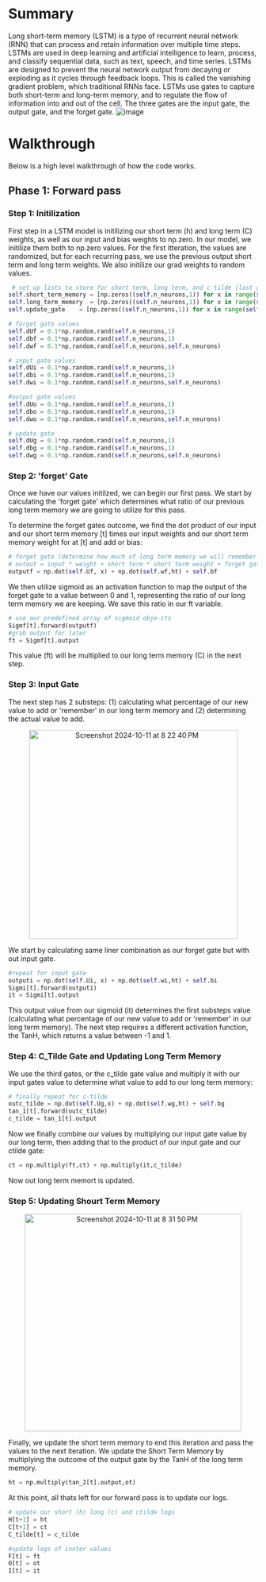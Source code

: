 # Summary

Long short-term memory (LSTM) is a type of recurrent neural network (RNN) that can process and retain information over multiple time steps. LSTMs are used in deep learning and artificial intelligence to learn, process, and classify sequential data, such as text, speech, and time series.
LSTMs are designed to prevent the neural network output from decaying or exploding as it cycles through feedback loops. This is called the vanishing gradient problem, which traditional RNNs face. LSTMs use gates to capture both short-term and long-term memory, and to regulate the flow of information into and out of the cell. The three gates are the input gate, the output gate, and the forget gate.
![image](https://github.com/user-attachments/assets/3b00d17d-4b4c-4be0-aebb-46a5709a2350)

# Walkthrough

Below is a high level walkthrough of how the code works.

## Phase 1: Forward pass

### Step 1: Initilization

First step in a LSTM model is initilizing our short term (h) and long term (C) weights, as well as our input and bias weights to np.zero. In our model, we initilize them both to np.zero values. For the first itteration, the values are randomized, but for each recurring pass, we use the previous output short term and long term weights. We also initilize our grad weights to random values.

```python
 # set up lists to store for short term, long term, and c_tilde (last gate) states at timestamps 0 to t
self.short_term_memory = [np.zeros((self.n_neurons,1)) for x in range(self.max_vector+1)]
self.long_term_memory  = [np.zeros((self.n_neurons,1)) for x in range(self.max_vector+1)]
self.update_gate    = [np.zeros((self.n_neurons,1)) for x in range(self.max_vector)]

# forget gate values
self.dUf = 0.1*np.random.rand(self.n_neurons,1)
self.dbf = 0.1*np.random.rand(self.n_neurons,1)
self.dwf = 0.1*np.random.rand(self.n_neurons,self.n_neurons)

# input gate values
self.dUi = 0.1*np.random.rand(self.n_neurons,1)
self.dbi = 0.1*np.random.rand(self.n_neurons,1)
self.dwi = 0.1*np.random.rand(self.n_neurons,self.n_neurons)

#output gate values
self.dUo = 0.1*np.random.rand(self.n_neurons,1)
self.dbo = 0.1*np.random.rand(self.n_neurons,1)
self.dwo = 0.1*np.random.rand(self.n_neurons,self.n_neurons)

# update gate
self.dUg = 0.1*np.random.rand(self.n_neurons,1)
self.dbg = 0.1*np.random.rand(self.n_neurons,1)
self.dwg = 0.1*np.random.rand(self.n_neurons,self.n_neurons)
```

### Step 2: 'forget' Gate

Once we have our values initilzed, we can begin our first pass. We start by calculating the 'forget gate' which determines what ratio of our previous long term memory we are going to utilize for this pass.


To determine the forget gates outcome, we find the dot product of our input and our short term memory [t] times our input weights and our short term memory weight for at [t] and add or bias:

```python
# forget gate (determine how much of long term memory we will remember or 'forget')
# outout = input * weight + short term * short term weight + forget gate bias
outputf = np.dot(self.Uf, x) + np.dot(self.wf,ht) + self.bf
```

We then utilize sigmoid as an activation function to map the output of the forget gate to a value between 0 and 1, representing the ratio of our long term memory we are keeping. We save this ratio in our ft variable.

```python
# use our predefined array of sigmoid obje-cts
Sigmf[t].forward(outputf)
#grab output for later
ft = Sigmf[t].output
```

This value (ft) will be multiplied to our long term memory (C) in the next step.

### Step 3: Input Gate

The next step has 2 substeps: (1) calculating what percentage of our new value to add or 'remember' in our long term memory and (2) determining the actual value to add.


<p align = "center">
<img width="421" alt="Screenshot 2024-10-11 at 8 22 40 PM" src="https://github.com/user-attachments/assets/673de1db-7bed-4b7b-9490-df7419ea2777">
</p>

We start by calculating same liner combination as our forget gate but with out input gate.

```python
#repeat for input gate
outputi = np.dot(self.Ui, x) + np.dot(self.wi,ht) + self.bi
Sigmi[t].forward(outputi)
it = Sigmi[t].output
```

This output value from our sigmoid (it) determines the first substeps value (calculating what percentage of our new value to add or 'remember' in our long term memory). The next step requires a different activation function, the TanH, which returns a value between -1 and 1.

### Step 4: C_Tilde Gate and Updating Long Term Memory

We use the third gates, or the c_tilde gate value and multiply it with our input gates value to determine what value to add to our long term memory:

```python
# finally repeat for c-tilde
outc_tilde = np.dot(self.Ug,x) + np.dot(self.wg,ht) + self.bg
tan_1[t].forward(outc_tilde)
c_tilde = tan_1[t].output
```

Now we finally combine our values by multiplying our input gate value by our long term, then adding that to the product of our input gate and our ctilde gate:

```python
ct = np.multiply(ft,ct) + np.multiply(it,c_tilde)
```

Now out long term memort is updated.

### Step 5: Updating Shourt Term Memory

<p align="center">
<img width="438" alt="Screenshot 2024-10-11 at 8 31 50 PM" src="https://github.com/user-attachments/assets/cb9449dd-17a0-4af6-8e89-d2e6741f2705">
</p>

Finally, we update the short term memory to end this iteration and pass the values to the next iteration.
We update the Short Term Memory by multiplying the outcome of the output gate by the TanH of the long term memory.

```python
ht = np.multiply(tan_2[t].output,ot)
```

At this point, all thats left for our forward pass is to update our logs.

```python
# update our short (h) long (c) and ctilde logs
H[t+1] = ht
C[t+1] = ct
C_tilde[t] = c_tilde

#update logs of innter values
F[t] = ft
O[t] = ot
I[t] = it
```
